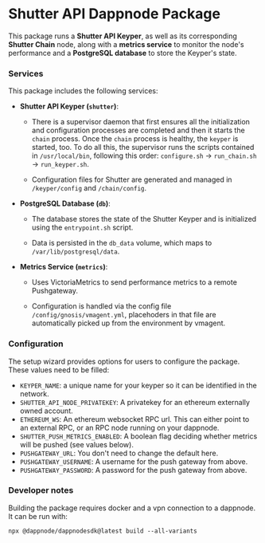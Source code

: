 # Shutter API Dappnode Package

This package runs a **Shutter API Keyper**, as well as its corresponding **Shutter Chain** node, along with a **metrics service** to monitor the node's performance and a **PostgreSQL database** to store the Keyper's state.

### Services

This package includes the following services:

- **Shutter API Keyper (`shutter`)**:

  - There is a supervisor daemon that first ensures all the initialization and configuration processes are completed and then it starts the `chain` process. Once the `chain` process is healthy, the `keyper` is started, too. To do all this, the supervisor runs the scripts contained in `/usr/local/bin`, following this order: `configure.sh` → `run_chain.sh` → `run_keyper.sh`.

  - Configuration files for Shutter are generated and managed in `/keyper/config` and `/chain/config`.

- **PostgreSQL Database (`db`)**:

  - The database stores the state of the Shutter Keyper and is initialized using the `entrypoint.sh` script.

  - Data is persisted in the `db_data` volume, which maps to `/var/lib/postgresql/data`.

- **Metrics Service (`metrics`)**:

  - Uses VictoriaMetrics to send performance metrics to a remote Pushgateway.

  - Configuration is handled via the config file `/config/gnosis/vmagent.yml`, placehoders in that file are automatically picked up from the environment by vmagent.

### Configuration

The setup wizard provides options for users to configure the package. These values need to be filled:

   - `KEYPER_NAME`: a unique name for your keyper so it can be identified in the network.
   - `SHUTTER_API_NODE_PRIVATEKEY`: A privatekey for an ethereum externally owned account.
   - `ETHEREUM_WS`: An ethereum websocket RPC url. This can either point to an external RPC, or an RPC node running on your dappnode.
   - `SHUTTER_PUSH_METRICS_ENABLED`: A boolean flag deciding whether metrics will be pushed (see values below).
   - `PUSHGATEWAY_URL`: You don't need to change the default here.
   - `PUSHGATEWAY_USERNAME`: A username for the push gateway from above.
   - `PUSHGATEWAY_PASSWORD`: A password for the push gateway from above.

### Developer notes

Building the package requires docker and a vpn connection to a dappnode. It can be run with:

```
npx @dappnode/dappnodesdk@latest build --all-variants
```
